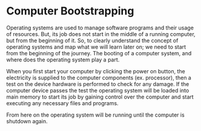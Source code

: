 # Computer Bootstrapping
Operating systems are used to manage software programs and their usage of resources. But, its job does not start in the middle of a running computer, but from the beginning of it. So, to clearly understand the concept of operating systems and map what we will learn later on; we need to start from the beginning of the journey. The booting of a computer system, and where does the operating system play a part. 

When you first start your computer by clicking the power on button, the electricity is supplied to the computer components (ex. processor), then  a test on the device hardware is performed to check for any damage. If the computer device passes the test the operating system will be loaded into main memory to start its job by gaining control over the computer and start executing any necessary files and programs.

From here on the operating system will be running until the computer is shutdown again. 

